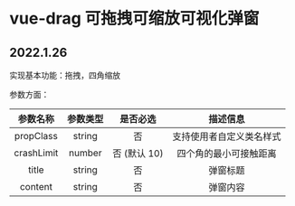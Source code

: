 # vue-drag 可拖拽可缩放可视化弹窗

## 2022.1.26

实现基本功能：拖拽，四角缩放

参数方面：

|  参数名称  | 参数类型 |   是否必选   |         描述信息         |
| :--------: | :------: | :----------: | :----------------------: |
| propClass  |  string  |      否      | 支持使用者自定义类名样式 |
| crashLimit |  number  | 否 (默认 10) |  四个角的最小可接触距离  |
|   title    |  string  |      否      |         弹窗标题         |
|  content   |  string  |      否      |         弹窗内容         |
